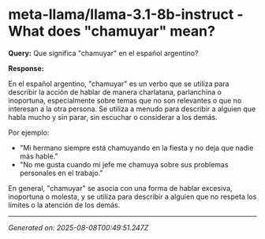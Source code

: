 # meta-llama/llama-3.1-8b-instruct - What does "chamuyar" mean?

**Query:** Que significa "chamuyar" en el español argentino?



**Response:**

En el español argentino, "chamuyar" es un verbo que se utiliza para describir la acción de hablar de manera charlatana, parlanchina o inoportuna, especialmente sobre temas que no son relevantes o que no interesan a la otra persona. Se utiliza a menudo para describir a alguien que habla mucho y sin parar, sin escuchar o considerar a los demás.

Por ejemplo:

* "Mi hermano siempre está chamuyando en la fiesta y no deja que nadie más hable."
* "No me gusta cuando mi jefe me chamuya sobre sus problemas personales en el trabajo."

En general, "chamuyar" se asocia con una forma de hablar excesiva, inoportuna o molesta, y se utiliza para describir a alguien que no respeta los límites o la atención de los demás.

---
*Generated on: 2025-08-08T00:49:51.247Z*
